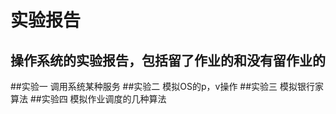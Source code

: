 实验报告
========
操作系统的实验报告，包括留了作业的和没有留作业的
--------
##实验一
调用系统某种服务
##实验二
模拟OS的p，v操作
##实验三
模拟银行家算法
##实验四
模拟作业调度的几种算法
